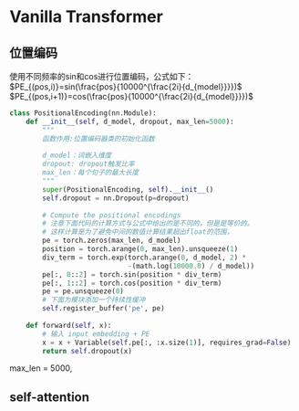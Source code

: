 # Vanilla Transformer
## 位置编码
使用不同频率的sin和cos进行位置编码，公式如下：
$PE_{(pos,i)}=sin(\frac{pos}{10000^{\frac{2i}{d_{model}}}})$
$PE_{(pos,i+1)}=cos(\frac{pos}{10000^{\frac{2i}{d_{model}}}})$

```python
class PositionalEncoding(nn.Module):
    def __init__(self, d_model, dropout, max_len=5000):
        """
        函数作用:位置编码器类的初始化函数
        
        d_model：词嵌入维度
        dropout: dropout触发比率
        max_len：每个句子的最大长度
        """
        super(PositionalEncoding, self).__init__()
        self.dropout = nn.Dropout(p=dropout)
        
        # Compute the positional encodings
        # 注意下面代码的计算方式与公式中给出的是不同的，但是是等价的。
        # 这样计算是为了避免中间的数值计算结果超出float的范围，
        pe = torch.zeros(max_len, d_model)
        position = torch.arange(0, max_len).unsqueeze(1)
        div_term = torch.exp(torch.arange(0, d_model, 2) *
                             -(math.log(10000.0) / d_model))
        pe[:, 0::2] = torch.sin(position * div_term)
        pe[:, 1::2] = torch.cos(position * div_term)
        pe = pe.unsqueeze(0)
        # 下面为模块添加一个持续性缓冲
        self.register_buffer('pe', pe)
        
    def forward(self, x):
        # 输入 input embedding + PE
        x = x + Variable(self.pe[:, :x.size(1)], requires_grad=False)
        return self.dropout(x)
```
max_len = 5000, 
## self-attention